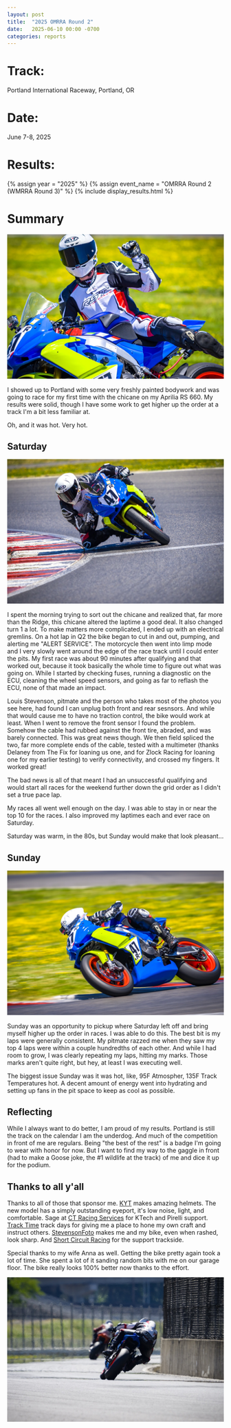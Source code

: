 ```yaml
---
layout: post
title:  "2025 OMRRA Round 2"
date:   2025-06-10 00:00 -0700
categories: reports
---
```



# Track:
Portland International Raceway, Portland, OR

# Date:
June 7-8, 2025

# Results:
{% assign year = "2025" %}
{% assign event_name = "OMRRA Round 2 (WMRRA Round 3)" %}
{% include display_results.html %}

# Summary
![](/img/race-report-photos/2025/OMRRA-Round-2/STF01428.jpg)

I showed up to Portland with some very freshly painted bodywork and was going to race for my first time with the chicane on my Aprilia RS 660. My results were solid, though I have some work to get higher up the order at a track I'm a bit less familiar at.

Oh, and it was hot. Very hot.

## Saturday

![](/img/race-report-photos/2025/OMRRA-Round-2/STF01059.jpg)

I spent the morning trying to sort out the chicane and realized that, far more than the Ridge, this chicane altered the laptime a good deal. It also changed turn 1 a lot. To make matters more complicated, I ended up with an electrical gremlins. On a hot lap in Q2 the bike began to cut in and out, pumping, and alerting me "ALERT SERVICE". The motorcycle then went into limp mode and I very slowly went around the edge of the race track until I could enter the pits. My first race was about 90 minutes after qualifying and that worked out, because it took basically the whole time to figure out what was going on. While I started by checking fuses, running a diagnostic on the ECU, cleaning the wheel speed sensors, and going as far to reflash the ECU, none of that made an impact.

Louis Stevenson, pitmate and the person who takes most of the photos you see here, had found I can unplug both front and rear sesnsors. And while that would cause me to have no traction control, the bike would work at least. When I went to remove the front sensor I found the problem. Somehow the cable had rubbed against the front tire, abraded, and was barely connected. This was great news though. We then field spliced the two, far more complete ends of the cable, tested with a multimeter (thanks Delaney from The Fix for loaning us one, and for Zlock Racing for loaning one for my earlier testing) to verify connectivity, and crossed my fingers. It worked great!

The bad news is all of that meant I had an unsuccessful qualifying and would start all races for the weekend further down the grid order as I didn't set a true pace lap.

My races all went well enough on the day. I was able to stay in or near the top 10 for the races. I also improved my laptimes each and ever race on Saturday.

Saturday was warm, in the 80s, but Sunday would make that look pleasant...

## Sunday

![](/img/race-report-photos/2025/OMRRA-Round-2/STF01229.jpg)

Sunday was an opportunity to pickup where Saturday left off and bring myself higher up the order in races. I was able to do this. The best bit is my laps were generally consistent. My pitmate razzed me when they saw my top 4 laps were within a couple hundredths of each other. And while I had room to grow, I was clearly repeating my laps, hitting my marks. Those marks aren't quite right, but hey, at least I was executing well.

The biggest issue Sunday was it was hot, like, 95F Atmospher, 135F Track Temperatures hot. A decent amount of energy went into hydrating and setting up fans in the pit space to keep as cool as possible.


## Reflecting 

While I always want to do better, I am proud of my results. Portland is still the track on the calendar I am the underdog. And much of the competition in front of me are regulars. Being "the best of the rest" is a badge I'm going to wear with honor for now. But I want to find my way to the gaggle in front (had to make a Goose joke, the #1 wildlife at the track) of me and dice it up for the podium.

## Thanks to all y'all

Thanks to all of those that sponsor me. [KYT](https://kytamericas.com) makes amazing helmets. The new model has a simply outstanding eyeport, it's low noise, light, and comfortable. Sage at [CT Racing Services](https://ctracingservices.com/) for KTech and Pirelli support. [Track Time](https://tracktime.bike) track days for giving me a place to hone my own craft and instruct others. [StevensonFoto](https://stevensonfoto.com) makes me and my bike, even when rashed, look sharp. And [Short Circuit Racing](https://shortcircuitracing.com) for the support trackside.

Special thanks to my wife Anna as well. Getting the bike pretty again took a lot of time. She spent a lot of it sanding random bits with me on our garage floor. The bike really looks 100% better now thanks to the effort.

![](/img/race-report-photos/2025/OMRRA-Round-2/STF00710.jpg)